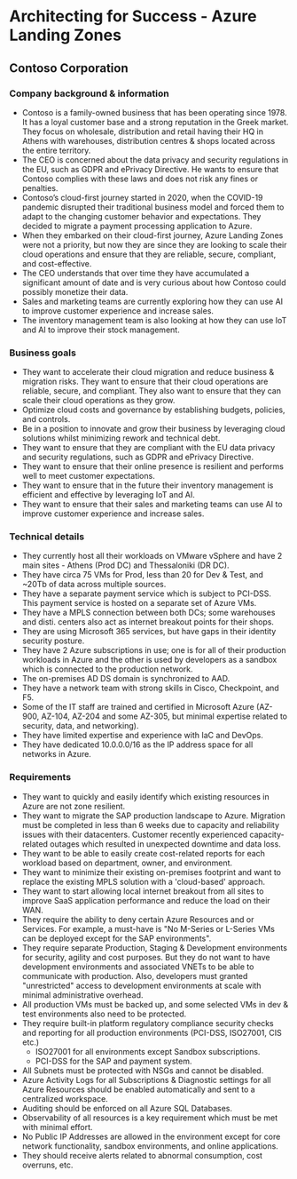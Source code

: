 # Architecting for Success - Azure Landing Zones

## Contoso Corporation

### Company background & information

- Contoso is a family-owned business that has been operating since 1978. It has a loyal customer base and a strong reputation in the Greek market. They focus on wholesale, distribution and retail having their HQ in Athens with warehouses, distribution centres & shops located across the entire territory.
- The CEO is concerned about the data privacy and security regulations in the EU, such as GDPR and ePrivacy Directive. He wants to ensure that Contoso complies with these laws and does not risk any fines or penalties.
- Contoso’s cloud-first journey started in 2020, when the COVID-19 pandemic disrupted their traditional business model and forced them to adapt to the changing customer behavior and expectations. They decided to migrate a payment processing application to Azure.
- When they embarked on their cloud-first journey, Azure Landing Zones were not a priority, but now they are since they are looking to scale their cloud operations and ensure that they are reliable, secure, compliant, and cost-effective.
- The CEO understands that over time they have accumulated a significant amount of date and is very curious about how Contoso could possibly monetize their data.
- Sales and marketing teams are currently exploring how they can use AI to improve customer experience and increase sales.
- The inventory management team is also looking at how they can use IoT and AI to improve their stock management.

### Business goals

- They want to accelerate their cloud migration and reduce business & migration risks.
 They want to ensure that their cloud operations are reliable, secure, and compliant. They also want to ensure that they can scale their cloud operations as they grow.
- Optimize cloud costs and governance by establishing budgets, policies, and controls.
- Be in a position to innovate and grow their business by leveraging cloud solutions whilst minimizing rework and technical debt.
- They want to ensure that they are compliant with the EU data privacy and security regulations, such as GDPR and ePrivacy Directive.
- They want to ensure that their online presence is resilient and performs well to meet customer expectations.
- They want to ensure that in the future their inventory management is efficient and effective by leveraging IoT and AI.
- They want to ensure that their sales and marketing teams can use AI to improve customer experience and increase sales.

### Technical details

- They currently host all their workloads on VMware vSphere and have 2 main sites - Athens (Prod DC) and Thessaloniki (DR DC).
- They have circa 75 VMs for Prod, less than 20 for Dev & Test, and ~20Tb of data across multiple sources.
- They have a separate payment service which is subject to PCI-DSS. This payment service is hosted on a separate set of Azure VMs.
- They have a MPLS connection between both DCs; some warehouses and disti. centers also act as internet breakout points for their shops.
- They are using Microsoft 365 services, but have gaps in their identity security posture.
- They have 2 Azure subscriptions in use; one is for all of their production workloads in Azure and the other is used by developers as a sandbox which is connected to the production network.
- The on-premises AD DS domain is synchronized to AAD.
- They have a network team with strong skills in Cisco, Checkpoint, and F5.
- Some of the IT staff are trained and certified in Microsoft Azure (AZ-900, AZ-104, AZ-204 and some AZ-305, but minimal expertise related to security, data, and networking).
- They have limited expertise and experience with IaC and DevOps.
- They have dedicated 10.0.0.0/16 as the IP address space for all networks in Azure.

### Requirements

- They want to quickly and easily identify which existing resources in Azure are not zone resilient.
- They want to migrate the SAP production landscape to Azure. Migration must be completed in less than 6 weeks due to capacity and reliability issues with their datacenters. Customer recently experienced capacity-related outages which resulted in unexpected downtime and data loss.
- They want to be able to easily create cost-related reports for each workload based on department, owner, and environment.
- They want to minimize their existing on-premises footprint and want to replace the existing MPLS solution with a 'cloud-based' approach.
- They want to start allowing local internet breakout from all sites to improve SaaS application performance and reduce the load on their WAN.
- They require the ability to deny certain Azure Resources and or Services. For example, a must-have is "No M-Series or L-Series VMs can be deployed except for the SAP environments".
- They require separate Production, Staging & Development environments for security, agility and cost purposes. But they do not want to have development environments and associated VNETs to be able to communicate with production. Also, developers must granted "unrestricted" access to development environments at scale with minimal administrative overhead.
- All production VMs must be backed up, and some selected VMs in dev & test environments also need to be protected.
- They require built-in platform regulatory compliance security checks and reporting for all production environments (PCI-DSS, ISO27001, CIS etc.)
  - ISO27001 for all environments except Sandbox subscriptions.
  - PCI-DSS for the SAP and payment system.
- All Subnets must be protected with NSGs and cannot be disabled.
- Azure Activity Logs for all Subscriptions & Diagnostic settings for all Azure Resources should be enabled automatically and sent to a centralized workspace.
- Auditing should be enforced on all Azure SQL Databases.
- Observability of all resources is a key requirement which must be met with minimal effort.
- No Public IP Addresses are allowed in the environment except for core network functionality, sandbox environments, and online applications.
- They should receive alerts related to abnormal consumption, cost overruns, etc.